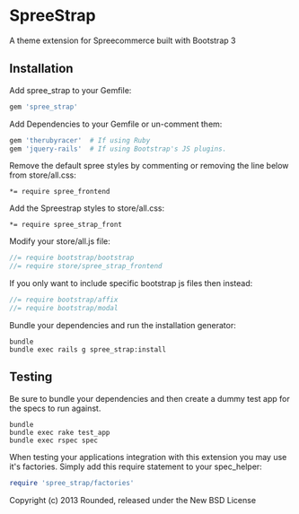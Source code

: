 SpreeStrap
==========

A theme extension for Spreecommerce built with Bootstrap 3





Installation
------------

Add spree_strap to your Gemfile:

```ruby
gem 'spree_strap'
```

Add Dependencies to your Gemfile or un-comment them:

```ruby
gem 'therubyracer'  # If using Ruby
gem 'jquery-rails'  # If using Bootstrap's JS plugins.
```

Remove the default spree styles by commenting or removing the line below from store/all.css:

```less
*= require spree_frontend
```

Add the Spreestrap styles to store/all.css:

```less
*= require spree_strap_front
```

Modify your store/all.js file:

```js
//= require bootstrap/bootstrap
//= require store/spree_strap_frontend
```

If you only want to include specific bootstrap js files then instead:

```js
//= require bootstrap/affix
//= require bootstrap/modal
```

Bundle your dependencies and run the installation generator:

```shell
bundle
bundle exec rails g spree_strap:install
```

Testing
-------

Be sure to bundle your dependencies and then create a dummy test app for the specs to run against.

```shell
bundle
bundle exec rake test_app
bundle exec rspec spec
```

When testing your applications integration with this extension you may use it's factories.
Simply add this require statement to your spec_helper:

```ruby
require 'spree_strap/factories'
```

Copyright (c) 2013 Rounded, released under the New BSD License
